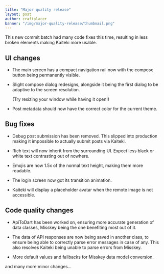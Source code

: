 ```yaml
---
title: "Major quality release"
layout: post
author: craftplacer
banner: "/img/major-quality-release/thumbnail.png"
---
```


This new commit batch had many code fixes this time, resulting in less broken elements making Kaiteki more usable.

## UI changes

- The main screen has a compact navigation rail now with the compose button being permanently visible.

- Slight compose dialog redesigns, alongside it being the first dialog to be adaptive to the screen resolution.

  (Try resizing your window while having it open!)

- Post metadata should now have the correct color for the current theme.

## Bug fixes

- Debug post submission has been removed. This slipped into production making it impossible to actually submit posts via Kaiteki.

- Rich text will now inherit from the surrounding UI. Expect less black or white text contrasting out of nowhere.

- Emojis are now 1.5x of the normal text height, making them more readable.

- The login screen now got its transition animation.

- Kaiteki will display a placeholder avatar when the remote image is not accessible.

## Code quality changes

- ApiToDart has been worked on, ensuring more accurate generation of data classes, Misskey being the one benefiting most out of it.

- The data of API responses are now being saved in another class, to ensure being able to correctly parse error messages in case of any. This also resolves Kaiteki being unable to parse errors from Misskey.

- More default values and fallbacks for Misskey data model conversion.

and many more minor changes...
